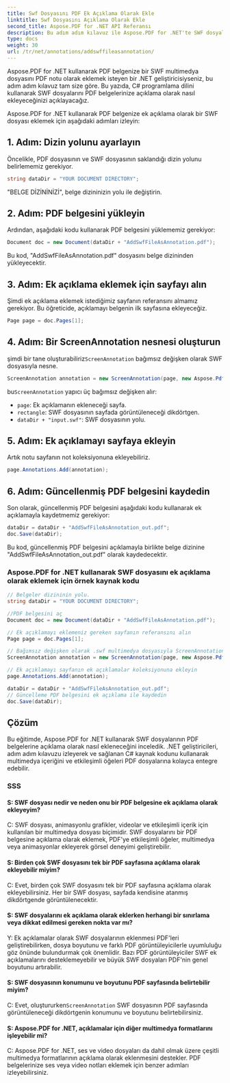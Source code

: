 ```yaml
---
title: Swf Dosyasını PDF Ek Açıklama Olarak Ekle
linktitle: Swf Dosyasını Açıklama Olarak Ekle
second_title: Aspose.PDF for .NET API Referansı
description: Bu adım adım kılavuz ile Aspose.PDF for .NET'te SWF dosyalarını PDF açıklamaları olarak nasıl ekleyeceğinizi öğrenin.
type: docs
weight: 30
url: /tr/net/annotations/addswffileasannotation/
---
```

Aspose.PDF for .NET kullanarak PDF belgenize bir SWF multimedya dosyasını PDF notu olarak eklemek isteyen bir .NET geliştiricisiyseniz, bu adım adım kılavuz tam size göre. Bu yazıda, C# programlama dilini kullanarak SWF dosyalarını PDF belgelerinize açıklama olarak nasıl ekleyeceğinizi açıklayacağız. 

Aspose.PDF for .NET kullanarak PDF belgenize ek açıklama olarak bir SWF dosyası eklemek için aşağıdaki adımları izleyin:

## 1. Adım: Dizin yolunu ayarlayın

Öncelikle, PDF dosyasının ve SWF dosyasının saklandığı dizin yolunu belirlememiz gerekiyor. 

```csharp
string dataDir = "YOUR DOCUMENT DIRECTORY";
```

"BELGE DİZİNİNİZİ", belge dizininizin yolu ile değiştirin.

## 2. Adım: PDF belgesini yükleyin

Ardından, aşağıdaki kodu kullanarak PDF belgesini yüklememiz gerekiyor:

```csharp
Document doc = new Document(dataDir + "AddSwfFileAsAnnotation.pdf");
```

Bu kod, "AddSwfFileAsAnnotation.pdf" dosyasını belge dizininden yükleyecektir.

## 3. Adım: Ek açıklama eklemek için sayfayı alın

Şimdi ek açıklama eklemek istediğimiz sayfanın referansını almamız gerekiyor. Bu öğreticide, açıklamayı belgenin ilk sayfasına ekleyeceğiz.

```csharp
Page page = doc.Pages[1];
```

## 4. Adım: Bir ScreenAnnotation nesnesi oluşturun

 şimdi bir tane oluşturabiliriz`ScreenAnnotation` bağımsız değişken olarak SWF dosyasıyla nesne.

```csharp
ScreenAnnotation annotation = new ScreenAnnotation(page, new Aspose.Pdf.Rectangle(0, 400, 600, 700), dataDir + "input.swf");
```

 bu`ScreenAnnotation` yapıcı üç bağımsız değişken alır:

- `page`: Ek açıklamanın ekleneceği sayfa.
- `rectangle`: SWF dosyasının sayfada görüntüleneceği dikdörtgen.
- `dataDir + "input.swf"`: SWF dosyasının yolu.

## 5. Adım: Ek açıklamayı sayfaya ekleyin

Artık notu sayfanın not koleksiyonuna ekleyebiliriz.

```csharp
page.Annotations.Add(annotation);
```

## 6. Adım: Güncellenmiş PDF belgesini kaydedin

Son olarak, güncellenmiş PDF belgesini aşağıdaki kodu kullanarak ek açıklamayla kaydetmemiz gerekiyor:

```csharp
dataDir = dataDir + "AddSwfFileAsAnnotation_out.pdf";
doc.Save(dataDir);
```

Bu kod, güncellenmiş PDF belgesini açıklamayla birlikte belge dizinine "AddSwfFileAsAnnotation_out.pdf" olarak kaydedecektir.

### Aspose.PDF for .NET kullanarak SWF dosyasını ek açıklama olarak eklemek için örnek kaynak kodu

```csharp
// Belgeler dizininin yolu.
string dataDir = "YOUR DOCUMENT DIRECTORY";

//PDF belgesini aç
Document doc = new Document(dataDir + "AddSwfFileAsAnnotation.pdf");

// Ek açıklamayı eklemeniz gereken sayfanın referansını alın
Page page = doc.Pages[1];

// Bağımsız değişken olarak .swf multimedya dosyasıyla ScreenAnnotation nesnesi oluşturun
ScreenAnnotation annotation = new ScreenAnnotation(page, new Aspose.Pdf.Rectangle(0, 400, 600, 700), dataDir + "input.swf");

// Ek açıklamayı sayfanın ek açıklamalar koleksiyonuna ekleyin
page.Annotations.Add(annotation);

dataDir = dataDir + "AddSwfFileAsAnnotation_out.pdf";
// Güncelleme PDF belgesini ek açıklama ile kaydedin
doc.Save(dataDir);
```        

## Çözüm

Bu eğitimde, Aspose.PDF for .NET kullanarak SWF dosyalarının PDF belgelerine açıklama olarak nasıl ekleneceğini inceledik. .NET geliştiricileri, adım adım kılavuzu izleyerek ve sağlanan C# kaynak kodunu kullanarak multimedya içeriğini ve etkileşimli öğeleri PDF dosyalarına kolayca entegre edebilir.

### SSS

#### S: SWF dosyası nedir ve neden onu bir PDF belgesine ek açıklama olarak ekleyeyim?

C: SWF dosyası, animasyonlu grafikler, videolar ve etkileşimli içerik için kullanılan bir multimedya dosyası biçimidir. SWF dosyalarını bir PDF belgesine açıklama olarak eklemek, PDF'ye etkileşimli öğeler, multimedya veya animasyonlar ekleyerek görsel deneyimi geliştirebilir.

#### S: Birden çok SWF dosyasını tek bir PDF sayfasına açıklama olarak ekleyebilir miyim?

C: Evet, birden çok SWF dosyasını tek bir PDF sayfasına açıklama olarak ekleyebilirsiniz. Her bir SWF dosyası, sayfada kendisine atanmış dikdörtgende görüntülenecektir.

#### S: SWF dosyalarını ek açıklama olarak eklerken herhangi bir sınırlama veya dikkat edilmesi gereken nokta var mı?

Y: Ek açıklamalar olarak SWF dosyalarının eklenmesi PDF'leri geliştirebilirken, dosya boyutunu ve farklı PDF görüntüleyicilerle uyumluluğu göz önünde bulundurmak çok önemlidir. Bazı PDF görüntüleyiciler SWF ek açıklamalarını desteklemeyebilir ve büyük SWF dosyaları PDF'nin genel boyutunu artırabilir.

#### S: SWF dosyasının konumunu ve boyutunu PDF sayfasında belirtebilir miyim?

 C: Evet, oluştururken`ScreenAnnotation` SWF dosyasının PDF sayfasında görüntüleneceği dikdörtgenin konumunu ve boyutunu belirtebilirsiniz.

#### S: Aspose.PDF for .NET, açıklamalar için diğer multimedya formatlarını işleyebilir mi?

C: Aspose.PDF for .NET, ses ve video dosyaları da dahil olmak üzere çeşitli multimedya formatlarının açıklama olarak eklenmesini destekler. PDF belgelerinize ses veya video notları eklemek için benzer adımları izleyebilirsiniz.